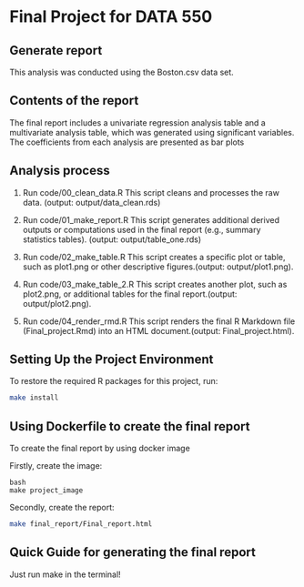 # Final Project for DATA 550

## Generate report
This analysis was conducted using the Boston.csv data set.

## Contents of the report
The final report includes a univariate regression analysis table and a multivariate analysis table, 
which was generated using significant variables. The coefficients from each analysis are presented as bar plots

## Analysis process
1. Run code/00_clean_data.R
This script cleans and processes the raw data. (output: output/data_clean.rds)

2. Run code/01_make_report.R
This script generates additional derived outputs or computations used in the final report (e.g., summary statistics tables).
(output: output/table_one.rds)

3. Run code/02_make_table.R
This script creates a specific plot or table, such as plot1.png or other descriptive figures.(output: output/plot1.png).

4. Run code/03_make_table_2.R
This script creates another plot, such as plot2.png, or additional tables for the final report.(output: output/plot2.png).

4. Run code/04_render_rmd.R
This script renders the final R Markdown file (Final_project.Rmd) into an HTML document.(output:  Final_project.html).

## Setting Up the Project Environment

To restore the required R packages for this project, run:

```bash
make install
```

## Using Dockerfile to create the final report

To create the final report by using docker image

Firstly, create the image:
```
bash
make project_image
```

Secondly, create the report:
```bash
make final_report/Final_report.html
```

## Quick Guide for generating the final report
Just run make in the terminal!